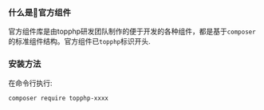 ### 什么是官方组件
官方组件库是由topphp研发团队制作的便于开发的各种组件，都是基于`composer`的标准组件结构。官方组件已`topphp`标识开头.

### 安装方法
在命令行执行:
```shell
composer require topphp-xxxx
```